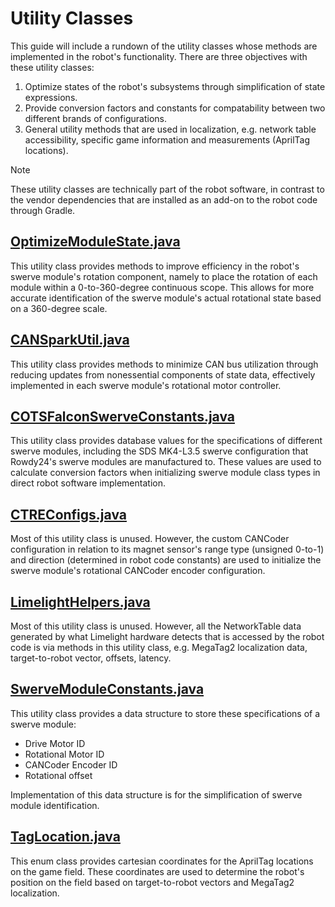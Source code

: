 # Utility Classes

This guide will include a rundown of the utility classes whose methods are implemented in the robot's functionality. There are three objectives with these utility classes:
1. Optimize states of the robot's subsystems through simplification of state expressions.
2. Provide conversion factors and constants for compatability between two different brands of configurations.
3. General utility methods that are used in localization, e.g. network table accessibility, specific game information and measurements (AprilTag locations).

> [!NOTE]
> These utility classes are technically part of the robot software, in contrast to the vendor dependencies that are installed as an add-on to the robot code through Gradle.

## [OptimizeModuleState.java](../../src/main/java/frc/lib/math/OptimizeModuleState.java)

This utility class provides methods to improve efficiency in the robot's swerve module's rotation component, namely to place the rotation of each module within a 0-to-360-degree continuous scope. This allows for more accurate identification of the swerve module's actual rotational state based on a 360-degree scale.

## [CANSparkUtil.java](../../src/main/java/frc/lib/util/CANSparkUtil.java)

This utility class provides methods to minimize CAN bus utilization through reducing updates from nonessential components of state data, effectively implemented in each swerve module's rotational motor controller.

## [COTSFalconSwerveConstants.java](../../src/main/java/frc/lib/util/COTSFalconSwerveConstants.java)

This utility class provides database values for the specifications of different swerve modules, including the SDS MK4-L3.5 swerve configuration that Rowdy24's swerve modules are manufactured to. These values are used to calculate conversion factors when initializing swerve module class types in direct robot software implementation.

## [CTREConfigs.java](../../src/main/java/frc/lib/util/CTREConfigs.java)

Most of this utility class is unused. However, the custom CANCoder configuration in relation to its magnet sensor's range type (unsigned 0-to-1) and direction (determined in robot code constants) are used to initialize the swerve module's rotational CANCoder encoder configuration.

## [LimelightHelpers.java](../../src/main/java/frc/lib/util/LimelightHelpers.java)

Most of this utility class is unused. However, all the NetworkTable data generated by what Limelight hardware detects that is accessed by the robot code is via methods in this utility class, e.g. MegaTag2 localization data, target-to-robot vector, offsets, latency.

## [SwerveModuleConstants.java](../../src/main/java/frc/lib/util/SwerveModuleConstants.java)

This utility class provides a data structure to store these specifications of a swerve module:
- Drive Motor ID
- Rotational Motor ID
- CANCoder Encoder ID
- Rotational offset

Implementation of this data structure is for the simplification of swerve module identification.

## [TagLocation.java](../../src/main/java/frc/lib/util/TagLocation.java)

This enum class provides cartesian coordinates for the AprilTag locations on the game field. These coordinates are used to determine the robot's position on the field based on target-to-robot vectors and MegaTag2 localization.